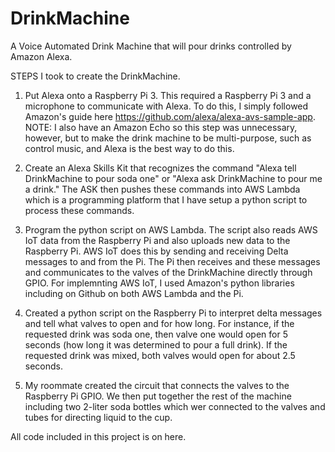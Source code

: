 # DrinkMachine
A Voice Automated Drink Machine that will pour drinks controlled by Amazon Alexa.

STEPS I took to create the DrinkMachine.

1. Put Alexa onto a Raspberry Pi 3. This required a Raspberry Pi 3 and a microphone to communicate with Alexa. To do this, I simply followed Amazon's guide here https://github.com/alexa/alexa-avs-sample-app. NOTE: I also have an Amazon Echo so this step was unnecessary, however,  but to make the drink machine to be multi-purpose, such as control music, and Alexa is the best way to do this.

2. Create an Alexa Skills Kit that recognizes the command "Alexa tell DrinkMachine to pour soda one" or "Alexa ask DrinkMachine to pour me a drink." The ASK then pushes these commands into AWS Lambda which is a programming platform that I have setup a python script to process these commands.

3. Program the python script on AWS Lambda. The script also reads AWS IoT data from the Raspberry Pi and also uploads new data to the Raspberry Pi. AWS IoT does this by sending and receiving Delta messages to and from the Pi. The Pi then receives and these messages and communicates to the valves of the DrinkMachine directly through GPIO. For implemnting AWS IoT, I used Amazon's python libraries including on Github on both AWS Lambda and the Pi. 

4. Created a python script on the Raspberry Pi to interpret delta messages and tell what valves to open and for how long. For instance, if the requested drink was soda one, then valve one would open for 5 seconds (how long it was determined to pour a full drink). If the requested drink was mixed, both valves would open for about 2.5 seconds.

5. My roommate created the circuit that connects the valves to the Raspberry Pi GPIO. We then put together the rest of the machine including two 2-liter soda bottles which wer connected to the valves and tubes for directing liquid to the cup. 

All code included in this project is on here.

